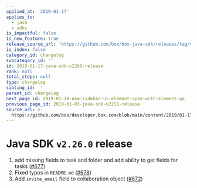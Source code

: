 ```yaml
---
applied_at: '2019-01-17'
applies_to:
  - java
  - sdks
is_impactful: false
is_new_feature: true
release_source_url: 'https://github.com/box/box-java-sdk/releases/tag/v2.26.0'
is_index: false
category_id: changelog
subcategory_id: ''
id: 2019-01-17-java-sdk-v2260-release
rank: null
total_steps: null
type: changelog
sibling_id: ''
parent_id: changelog
next_page_id: 2019-01-18-new-sidebar-ui-element-open-with-element-ga
previous_page_id: 2019-01-03-java-sdk-v2251-release
source_url: >-
  https://github.com/box/developer.box.com/blob/main/content/2019/01-17-java-sdk-v2260-release.md
---
```

# Java SDK `v2.26.0` release

1. add missing fields to task and folder and add ability to get fields for tasks ([#677](https://github.com/box/box-java-sdk/pull/677))
2. Fixed typos in `README.md` ([#678](https://github.com/box/box-java-sdk/pull/678))
3. Add `invite_email` field to collaboration object ([#672](https://github.com/box/box-java-sdk/pull/672))
